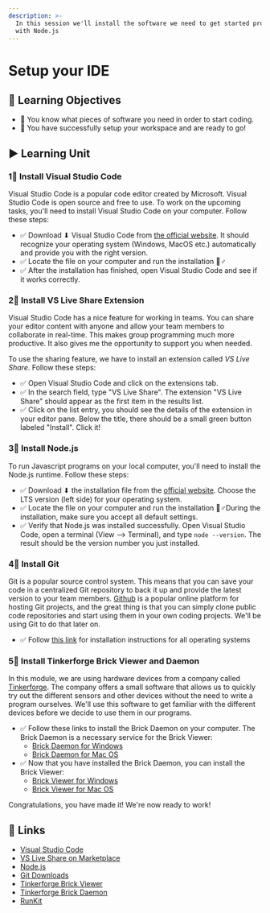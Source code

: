 ```yaml
---
description: >-
  In this session we'll install the software we need to get started programming
  with Node.js
---
```


# Setup your IDE

## 🎯 Learning Objectives

* 🎯 You know what pieces of software you need in order to start coding.
* 🎯 You have successfully setup your workspace and are ready to go!

## ▶ Learning Unit

### 1⃣ Install Visual Studio Code

Visual Studio Code is a popular code editor created by Microsoft. Visual Studio Code is open source and free to use. To work on the upcoming tasks, you'll need to install Visual Studio Code on your computer. Follow these steps:

* ✅ Download ⬇ Visual Studio Code from [the official website](https://code.visualstudio.com/). It should recognize your operating system \(Windows, MacOS etc.\) automatically and provide you with the right version. 
* ✅ Locate the file on your computer and run the installation 🏃♂  
* ✅ After the installation has finished, open Visual Studio Code and see if it works correctly.

### 2⃣ Install VS Live Share Extension

Visual Studio Code has a nice feature for working in teams. You can share your editor content with anyone and allow your team members to collaborate in real-time. This makes group programming much more productive. It also gives me the opportunity to support you when needed.

To use the sharing feature, we have to install an extension called _VS Live Share_. Follow these steps:

* ✅ Open Visual Studio Code and click on the extensions tab. 
* ✅ In the search field, type "VS Live Share". The extension "VS Live Share" should appear as the first item in the results list. 
* ✅ Click on the list entry, you should see the details of the extension in your editor pane. Below the title, there should be a small green button labeled "Install". Click it!

### 3⃣ Install Node.js

To run Javascript programs on your local computer, you'll need to install the Node.js runtime. Follow these steps:

* ✅ Download ⬇ the installation file from the [official website](https://nodejs.org/en/). Choose the LTS version \(left side\) for your operating system. 
* ✅ Locate the file on your computer and run the installation 🏃♂During the installation, make sure you accept all default settings. 
* ✅ Verify that Node.js was installed successfully. Open Visual Studio Code, open a terminal \(View --&gt; Terminal\), and type `node --version`. The result should be the version number you just installed.

### 4⃣ Install Git

Git is a popular source control system. This means that you can save your code in a centralized Git repository to back it up and provide the latest version to your team members. [Github](https://github.com/winf-hsos) is a popular online platform for hosting Git projects, and the great thing is that you can simply clone public code repositories and start using them in your own coding projects. We'll be using Git to do that later on.

* ✅ Follow [this link](https://gist.github.com/derhuerst/1b15ff4652a867391f03) for installation instructions for all operating systems

### 5⃣ Install Tinkerforge Brick Viewer and Daemon

In this module, we are using hardware devices from a company called [Tinkerforge](https://www.tinkerforge.com/en/). The company offers a small software that allows us to quickly try out the different sensors and other devices without the need to write a program ourselves. We'll use this software to get familiar with the different devices before we decide to use them in our programs. 

* ✅ Follow these links to install the Brick Daemon on your computer. The Brick Daemon is a necessary service for the Brick Viewer: 
  * [Brick Daemon for Windows](http://download.tinkerforge.com/tools/brickd/windows/brickd_windows_2_3_2.exe)
  * [Brick Daemon for Mac OS](http://download.tinkerforge.com/tools/brickd/macos/brickd_macos_2_3_2.dmg) 
* ✅ Now that you have installed the Brick Daemon, you can install the Brick Viewer: 
  * [Brick Viewer for Windows](http://download.tinkerforge.com/tools/brickv/windows/brickv_windows_2_3_17.exe)
  * [Brick Viewer for Mac OS](http://download.tinkerforge.com/tools/brickv/macos/brickv_macos_2_3_17.dmg)

Congratulations, you have made it! We're now ready to work!

## 🔗 Links

* [Visual Studio Code](https://code.visualstudio.com/)
* [VS Live Share on Marketplace](https://marketplace.visualstudio.com/items?itemName=MS-vsliveshare.vsliveshare)
* [Node.js](https://nodejs.org/en/)
* [Git Downloads](https://git-scm.com/downloads)
* [Tinkerforge Brick Viewer](https://www.tinkerforge.com/en/doc/Software/Brickv.html)
* [Tinkerforge Brick Daemon](https://www.tinkerforge.com/en/doc/Software/Brickd.html#brickd)
* [RunKit](https://runkit.com)




